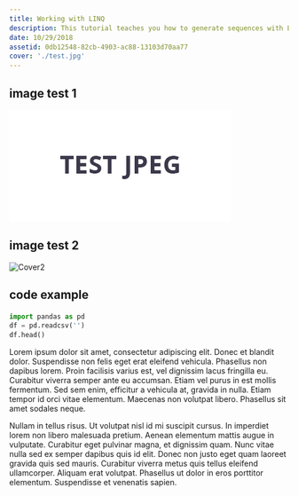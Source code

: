 ```yaml
---
title: Working with LINQ
description: This tutorial teaches you how to generate sequences with LINQ, write methods for use in LINQ queries, and distinguish between eager and lazy evaluation.
date: 10/29/2018
assetid: 0db12548-82cb-4903-ac88-13103d70aa77
cover: './test.jpg'
---
```


## image test 1
![Cover](./test.jpg)

## image test 2
![Cover2](http://v2.grommet.io/assets/Wilderpeople_Ricky.jpg)

## code example
```python
import pandas as pd
df = pd.readcsv('')
df.head()
```

Lorem ipsum dolor sit amet, consectetur adipiscing elit. Donec et blandit dolor. Suspendisse non felis eget erat eleifend vehicula. Phasellus non dapibus lorem. Proin facilisis varius est, vel dignissim lacus fringilla eu. Curabitur viverra semper ante eu accumsan. Etiam vel purus in est mollis fermentum. Sed sem enim, efficitur a vehicula at, gravida in nulla. Etiam tempor id orci vitae elementum. Maecenas non volutpat libero. Phasellus sit amet sodales neque.

Nullam in tellus risus. Ut volutpat nisl id mi suscipit cursus. In imperdiet lorem non libero malesuada pretium. Aenean elementum mattis augue in vulputate. Curabitur eget pulvinar magna, et dignissim quam. Nunc vitae nulla sed ex semper dapibus quis id elit. Donec non justo eget quam laoreet gravida quis sed mauris. Curabitur viverra metus quis tellus eleifend ullamcorper. Aliquam erat volutpat. Phasellus ut dolor in eros porttitor elementum. Suspendisse et venenatis sapien.